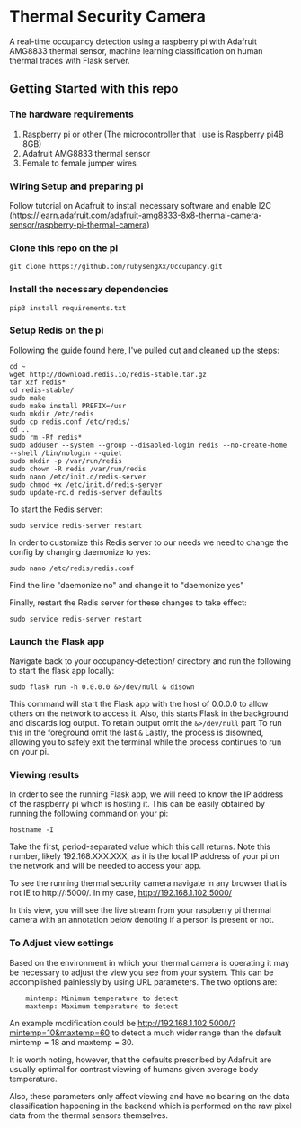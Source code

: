 # Thermal Security Camera

A real-time occupancy detection using a raspberry pi with Adafruit AMG8833 thermal sensor, machine learning classification on human thermal traces with Flask server. 

## Getting Started with this repo

### The hardware requirements

1. Raspberry pi or other (The microcontroller that i use is Raspberry pi4B 8GB)
2. Adafruit AMG8833 thermal sensor
4. Female to female jumper wires


### Wiring Setup and preparing pi

Follow tutorial on Adafruit to install necessary software and enable I2C (https://learn.adafruit.com/adafruit-amg8833-8x8-thermal-camera-sensor/raspberry-pi-thermal-camera)


### Clone this repo on the pi

```
git clone https://github.com/rubysengXx/Occupancy.git
```

### Install the necessary dependencies
```
pip3 install requirements.txt
```

### Setup Redis on the pi

Following the guide found [here](https://habilisbest.com/install-redis-on-your-raspberrypi), I've pulled out and cleaned up the steps:

```
cd ~
wget http://download.redis.io/redis-stable.tar.gz
tar xzf redis*
cd redis-stable/
sudo make
sudo make install PREFIX=/usr
sudo mkdir /etc/redis
sudo cp redis.conf /etc/redis/
cd ..
sudo rm -Rf redis*
sudo adduser --system --group --disabled-login redis --no-create-home --shell /bin/nologin --quiet
sudo mkdir -p /var/run/redis
sudo chown -R redis /var/run/redis
sudo nano /etc/init.d/redis-server
sudo chmod +x /etc/init.d/redis-server
sudo update-rc.d redis-server defaults
```

To start the Redis server:

```
sudo service redis-server restart
```

In order to customize this Redis server to our needs we need to change the config by changing daemonize to yes:

```
sudo nano /etc/redis/redis.conf
```
Find the line "daemonize no" and change it to "daemonize yes"


Finally, restart the Redis server for these changes to take effect:

```
sudo service redis-server restart
```


### Launch the Flask app

Navigate back to your occupancy-detection/ directory and run the following to start the flask app locally:

```
sudo flask run -h 0.0.0.0 &>/dev/null & disown
```

This command will start the Flask app with the host of 0.0.0.0 to allow others on the network to access it.
Also, this starts Flask in the background and discards log output.
To retain output omit the ```&>/dev/null``` part
To run this in the foreground omit the last ```&```
Lastly, the process is disowned, allowing you to safely exit the terminal while the process continues to run on your pi.



### Viewing results

In order to see the running Flask app, we will need to know the IP address of the raspberry pi which is hosting it.
This can be easily obtained by running the following command on your pi:

```
hostname -I
```

Take the first, period-separated value which this call returns. Note this number, likely 192.168.XXX.XXX, as it is the local IP address of your pi on the network and will be needed to access your app.

To see the running thermal security camera navigate in any browser that is not IE to http://<your-ip-here>:5000/. 
In my case, http://192.168.1.102:5000/

In this view, you will see the live stream from your raspberry pi thermal camera with an annotation below denoting if a person is present or not.


### To Adjust view settings

Based on the environment in which your thermal camera is operating it may be necessary to adjust the view you see from your system. This can be accomplished painlessly by using URL parameters. The two options are:
  ``` 
      mintemp: Minimum temperature to detect
      maxtemp: Maximum temperature to detect
  ```
An example modification could be http://192.168.1.102:5000/?mintemp=10&maxtemp=60 to detect a much wider range than the default mintemp = 18 and maxtemp = 30.

It is worth noting, however, that the defaults prescribed by Adafruit are usually optimal for contrast viewing of humans given average body temperature.

Also, these parameters only affect viewing and have no bearing on the data classification happening in the backend which is performed on the raw pixel data from the thermal sensors themselves.
